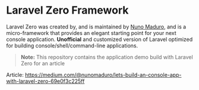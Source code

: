 Laravel Zero Framework
================

Laravel Zero was created by, and is maintained by [Nuno Maduro](https://github.com/nunomaduro), and is a micro-framework that provides an elegant starting point for your next console application.
**Unofficial** and customized version of Laravel optimized for building console/shell/command-line applications.

> **Note:** This repository contains the application demo build with Laravel Zero for an article

Article: https://medium.com/@nunomaduro/lets-build-an-console-app-with-laravel-zero-69e0f3c225ff

